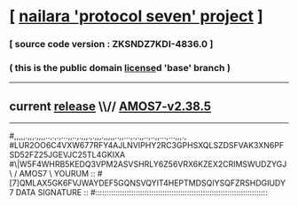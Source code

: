 
# [ [nailara 'protocol seven' project](http://nailara.network/) ]

### [ source code version : ZKSNDZ7KDI-4836.0 ]

### ( this is the public domain [license](../license)d 'base' branch )
---
## current [release](https://github.com/nailara-technologies/protocol-7/releases) \\\\// [AMOS7-v2.38.5](https://github.com/nailara-technologies/protocol-7/releases/tag/AMOS7-v2.38.5)
---

#,,,,,.,,,.,,,,..,.,.,...,,..,.,,,.,.,,,.,,,,,..,,...,.,.,,..,..,,...,...,,,.,
#LUR2OO6C4VXW677RFY4AJLNVIPHY2RC3GPHSXQLSZDSFVAK3XN6PFSD52FZ25JGEVJC25TL4GKIXA
#\\\|W5F4WHRB5KEDQ3VPM2ASVSHRLY6Z56VRX6KZEX2CRIMSWUDZYGJ \ / AMOS7 \ YOURUM ::
#\[7]QMLAX5GK6FVJWAYDEF5GQNSVQYIT4HEPTMDSQIYSQFZRSHDGIUDY 7  DATA SIGNATURE ::
#:::::::::::::::::::::::::::::::::::::::::::::::::::::::::::::::::::::::::::::
